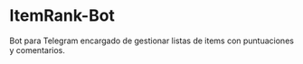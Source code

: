 # ItemRank-Bot
Bot para Telegram encargado de gestionar listas de items con puntuaciones y comentarios.
